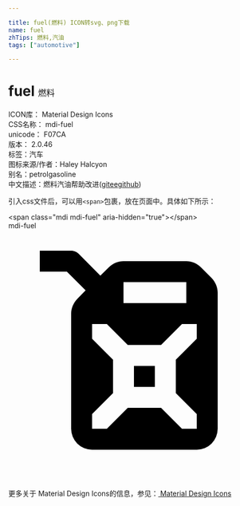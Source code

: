 ```yaml
---

title: fuel(燃料) ICON转svg、png下载
name: fuel
zhTips: 燃料,汽油
tags: ["automotive"]

---
```


# fuel  <small style="font-size: 60%;font-weight: 100">燃料</small>


<div class="detail-page">
<p>
<span>
ICON库：
<span class="badge-secondary badge">Material Design Icons</span> 
</span>
<br/>
<span>
CSS名称：
<span class="badge-secondary badge">mdi-fuel</span> 
</span>
<br/>
<span>
unicode：
<span class="badge-secondary badge">F07CA</span> 
<copy-btn content='F07CA' btn-title=""></copy-btn>
<copy-btn :content='String.fromCodePoint(parseInt("F07CA", 16))' btn-title="复制U"></copy-btn>
</span>
<br/>
<span>
版本：
<span class="badge-secondary badge">2.0.46</span> 
</span><br/><span>标签：<span class="badge-light badge"><router-link to="/tags/automotive.html">汽车</router-link></span></span>
<br/>
<span>图标来源/作者：<span class="badge-light badge">Haley Halcyon</span></span> 
<br/>
<span>别名：<span class="badge-light badge">petrol</span><span class="badge-light badge">gasoline</span></span><br/><span class="zh-detail">中文描述：<span class="badge-primary badge">燃料</span><span class="badge-primary badge">汽油</span><span class="help-link"><span>帮助改进</span>(<a href="https://gitee.com/liuwave/icon-helper/edit/master/json/material/fuel.json" target="_blank" rel="noopener noreferrer">gitee</a><a href="https://github.com/liuwave/icon-helper/edit/master/json/material/fuel.json" target="_blank" rel="noopener noreferrer">github</a></span>)</span><br/>
</p>
</div>
<div class="alert alert-dark">
  <i class="mdi mdi-fuel mdi-48px"></i>
  <i class="mdi mdi-fuel mdi-36px"></i>
  <i class="mdi mdi-fuel mdi-24px"></i>
  <i class="mdi mdi-fuel mdi-18px"></i>
</div>
<div>
  <p>引入css文件后，可以用<code>&lt;span&gt;</code>包裹，放在页面中。具体如下所示：    
  </p>
  <div class="alert alert-primary" style="font-size: 14px">
    &lt;span class="mdi mdi-fuel" aria-hidden="true"&gt;&lt;/span&gt;
    <copy-btn content='<span class="mdi mdi-fuel" aria-hidden="true"></span>'></copy-btn>
  </div>
  <div class="alert alert-secondary">
    <i class="mdi mdi-fuel"
    style="font-size: 24px"
    aria-hidden="true"></i> mdi-fuel
    <copy-btn content="mdi-fuel" btn-title="复制图标名称"></copy-btn>
  </div>
</div>
<div id="svg" class="svg-wrap">
<svg xmlns="http://www.w3.org/2000/svg" viewBox="0 0 24 24"><path d="M3,2H6C6.28,2 6.53,2.11 6.71,2.29L8.79,4.38L9.59,3.59C10,3.2 10.5,3 11,3H17C17.5,3 18,3.2 18.41,3.59L19.41,4.59C19.8,5 20,5.5 20,6V19A2,2 0 0,1 18,21H8A2,2 0 0,1 6,19V13L6,12V8C6,7.5 6.2,7 6.59,6.59L7.38,5.79L5.59,4H3V2M11,5V7H17V5H11M11.41,11L9.41,9H8V10.41L10,12.41V15.59L8,17.59V19H9.41L11.41,17H14.59L16.59,19H18V17.59L16,15.59V12.41L18,10.41V9H16.59L14.59,11H11.41M12,13H14V15H12V13Z" /></svg>
</div>
<detail full-name='mdi-fuel'></detail>
    
<div><p>更多关于 Material Design Icons的信息，参见：<a target="_blank" href="https://iconhelper.cn/material.html"> Material Design Icons</a>
</p></div>
